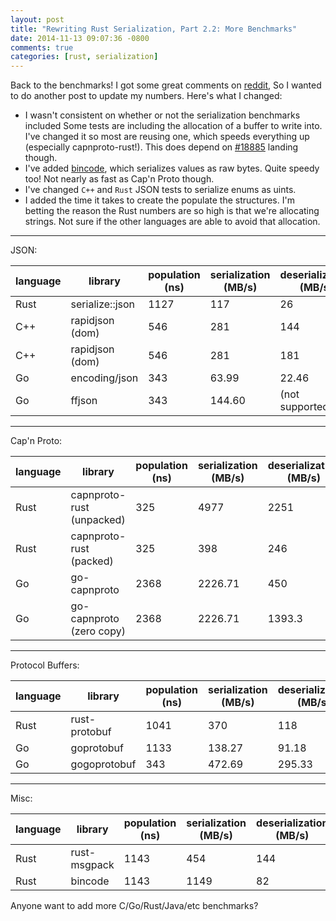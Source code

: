 ```yaml
---
layout: post
title: "Rewriting Rust Serialization, Part 2.2: More Benchmarks"
date: 2014-11-13 09:07:36 -0800
comments: true
categories: [rust, serialization]
---
```


Back to the benchmarks! I got some great comments on
[reddit](https://www.reddit.com/r/rust/comments/2lzc9n/rust_serialization_part_21_now_with_more/),
So I wanted to do another post to update my numbers. Here's what I changed:

* I wasn't consistent on whether or not the serialization benchmarks included 
  Some tests are including the allocation of a buffer to write into. I've
	changed it so most are reusing one, which speeds everything up (especially
  capnproto-rust!). This does depend on
  [#18885](https://github.com/rust-lang/rust/pull/18885) landing though.
* I've added [bincode](https://github.com/TyOverby/bincode), which serializes
  values as raw bytes. Quite speedy too! Not nearly as fast as Cap'n Proto though.
* I've changed `C++` and `Rust` JSON tests to serialize enums as uints.
* I added the time it takes to create the populate the structures. I'm betting
	the reason the Rust numbers are so high is that we're allocating strings. Not
  sure if the other languages are able to avoid that allocation.

---

JSON:

| language | library         | population (ns) | serialization (MB/s) | deserialization (MB/s) |
| -------- | --------------- | --------------- | -------------------- | ---------------------- |
| Rust     | serialize::json | 1127            | 117                  | 26                     |
| C++      | rapidjson (dom) | 546             | 281                  | 144                    |
| C++      | rapidjson (dom) | 546             | 281                  | 181                    |
| Go       | encoding/json   | 343             | 63.99                | 22.46                  |
| Go       | ffjson          | 343             | 144.60               | (not supported)        |

---

Cap'n Proto:

| language | library                   | population (ns) | serialization (MB/s) | deserialization (MB/s) |
| -------- | ------------------------- | --------------- | -------------------- | ---------------------- |
| Rust     | capnproto-rust (unpacked) | 325             | 4977                 | 2251                   |
| Rust     | capnproto-rust (packed)   | 325             | 398                  | 246                    |
| Go       | go-capnproto              | 2368            | 2226.71              | 450                    |
| Go       | go-capnproto (zero copy)  | 2368            | 2226.71              | 1393.3                 |

---

Protocol Buffers:

| language | library       | population (ns) | serialization (MB/s) | deserialization (MB/s) |
| -------- | ------------  | --------------- | -------------------- | ---------------------- |
| Rust     | rust-protobuf | 1041            | 370                  | 118                    |
| Go       | goprotobuf    | 1133            | 138.27               | 91.18                  |
| Go       | gogoprotobuf  | 343             | 472.69               | 295.33                 |

---

Misc:

| language | library      | population (ns) | serialization (MB/s) | deserialization (MB/s) |
| -------- | ------------ | --------------- | -------------------- | ---------------------- |
| Rust     | rust-msgpack | 1143            | 454                  | 144                    |
| Rust     | bincode      | 1143            | 1149                 | 82                     |

Anyone want to add more C/Go/Rust/Java/etc benchmarks?
